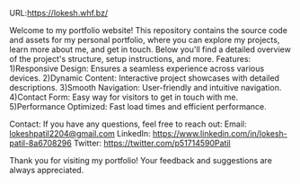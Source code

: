 URL:https://lokesh.whf.bz/

Welcome to my portfolio website! This repository contains the source code and assets for my personal portfolio, where you can explore my projects, learn more about me, and get in touch. Below you'll find a detailed overview of the project's structure, setup instructions, and more.
Features:
1)Responsive Design: Ensures a seamless experience across various devices.
2)Dynamic Content: Interactive project showcases with detailed descriptions.
3)Smooth Navigation: User-friendly and intuitive navigation.
4)Contact Form: Easy way for visitors to get in touch with me.
5)Performance Optimized: Fast load times and efficient performance.

Contact:
If you have any questions, feel free to reach out:
Email: lokeshpatil2204@gmail.com
LinkedIn: https://www.linkedin.com/in/lokesh-patil-8a6708296
Twitter: https://twitter.com/p51714590Patil

Thank you for visiting my portfolio! Your feedback and suggestions are always appreciated.
